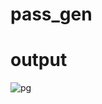 # pass_gen

# output

![pg](https://github.com/codingboat1316/pass_gen/assets/130082313/31328be7-ba90-4ccd-8fe7-9a26d3ce2f49)
